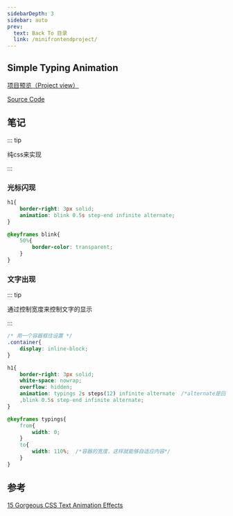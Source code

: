 ```yaml
---
sidebarDepth: 3
sidebar: auto
prev:
  text: Back To 目录
  link: /minifrontendproject/
---
```






## Simple Typing Animation

[项目预览（Project view）](https://q10viking.github.io/Mini-FrontEnd-project/10%20Simple%20Typing%20animation/)

[Source Code](https://github.com/Q10Viking/Mini-FrontEnd-project/tree/main/10%20Simple%20Typing%20animation)

<common-progresson-snippet src="https://q10viking.github.io/Mini-FrontEnd-project/10%20Simple%20Typing%20animation/"/>



## 笔记

::: tip

纯css来实现

:::

### 光标闪现

```css
h1{
    border-right: 3px solid;
    animation: blink 0.5s step-end infinite alternate;
}

@keyframes blink{
    50%{
        border-color: transparent;
    }
}
```

### 文字出现

::: tip

通过控制宽度来控制文字的显示

:::

```css
/* 用一个容器框住设置 */
.container{
    display: inline-block;
}

h1{   
    border-right: 3px solid;
    white-space: nowrap;
    overflow: hidden;
    animation: typings 2s steps(12) infinite alternate  /*alternate是回退的意思*/
    ,blink 0.5s step-end infinite alternate;
}

@keyframes typings{
    from{
        width: 0;
    }
    to{
        width: 110%;  /*容器的宽度，这样就能够自适应内容*/
    }
}
```



## 参考

[15 Gorgeous CSS Text Animation Effects](https://alvarotrigo.com/blog/css-text-animations/)
